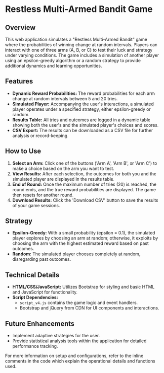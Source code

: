 # Restless Multi-Armed Bandit Game

## Overview
This web application simulates a "Restless Multi-Armed Bandit" game where the probabilities of winning change at random intervals. Players can interact with one of three arms (A, B, or C) to test their luck and strategy under varying conditions. The game includes a simulation of another player using an epsilon-greedy algorithm or a random strategy to provide additional dynamics and learning opportunities.

## Features
- **Dynamic Reward Probabilities:** The reward probabilities for each arm change at random intervals between 5 and 20 tries.
- **Simulated Player:** Accompanying the user's interactions, a simulated player operates under a specified strategy, either epsilon-greedy or random.
- **Results Table:** All tries and outcomes are logged in a dynamic table showing both the user's and the simulated player's choices and scores.
- **CSV Export:** The results can be downloaded as a CSV file for further analysis or record-keeping.

## How to Use
1. **Select an Arm:** Click one of the buttons ('Arm A', 'Arm B', or 'Arm C') to make a choice based on the arm you want to test.
2. **View Results:** After each selection, the outcomes for both you and the simulated player are displayed in the results table.
3. **End of Round:** Once the maximum number of tries (20) is reached, the round ends, and the true reward probabilities are displayed. The game then resets for another round.
4. **Download Results:** Click the 'Download CSV' button to save the results of your game sessions.

## Strategy
- **Epsilon-Greedy:** With a small probability (epsilon = 0.1), the simulated player explores by choosing an arm at random; otherwise, it exploits by choosing the arm with the highest estimated reward based on past outcomes.
- **Random:** The simulated player chooses completely at random, disregarding past outcomes.

## Technical Details
- **HTML/CSS/JavaScript:** Utilizes Bootstrap for styling and basic HTML and JavaScript for functionality.
- **Script Dependencies:** 
  - `script_v4.js` contains the game logic and event handlers.
  - Bootstrap and jQuery from CDN for UI components and interactions.

## Future Enhancements
- Implement adaptive strategies for the user.
- Provide statistical analysis tools within the application for detailed performance tracking.

For more information on setup and configurations, refer to the inline comments in the code which explain the operational details and functions used.

